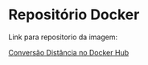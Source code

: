 # Repositório Docker

Link para repositorio da imagem:

[Conversão Distância no Docker Hub](https://hub.docker.com/repository/docker/rangelcr/conversao-distancia/general)
